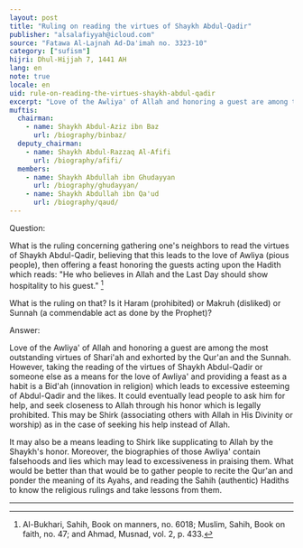 ```yaml
---
layout: post
title: "Ruling on reading the virtues of Shaykh Abdul-Qadir"
publisher: "alsalafiyyah@icloud.com"
source: "Fatawa Al-Lajnah Ad-Da'imah no. 3323-10"
category: ["sufism"]
hijri: Dhul-Hijjah 7, 1441 AH
lang: en
note: true
locale: en
uid: rule-on-reading-the-virtues-shaykh-abdul-qadir
excerpt: "Love of the Awliya' of Allah and honoring a guest are among the most outstanding virtues of Shari'ah and exhorted by the Qur'an and the Sunnah."
muftis:
  chairman: 
    - name: Shaykh Abdul-Aziz ibn Baz
      url: /biography/binbaz/
  deputy_chairman:
    - name: Shaykh Abdul-Razzaq Al-Afifi
      url: /biography/afifi/
  members: 
    - name: Shaykh Abdullah ibn Ghudayyan
      url: /biography/ghudayyan/
    - name: Shaykh Abdullah ibn Qa'ud
      url: /biography/qaud/
---
```


Question: 

What is the ruling concerning gathering one's neighbors to read the virtues of Shaykh Abdul-Qadir, believing that this leads to the love of Awliya (pious people), then offering a feast honoring the guests acting upon the Hadith which reads: "He who believes in Allah and the Last Day should show hospitality to his guest." [^1] 

What is the ruling on that? Is it Haram (prohibited) or Makruh (disliked) or Sunnah (a commendable act as done by the Prophet)?

Answer:

Love of the Awliya' of Allah and honoring a guest are among the most outstanding virtues of Shari'ah and exhorted by the Qur'an and the Sunnah. However, taking the reading of the virtues of Shaykh Abdul-Qadir or someone else as a means for the love of Awliya' and providing a feast as a habit is a Bid'ah (innovation in religion) which leads to excessive esteeming of Abdul-Qadir and the likes. It could eventually lead people to ask him for help, and seek closeness to Allah through his honor which is legally prohibited. This may be Shirk (associating others with Allah in His Divinity or worship) as in the case of seeking his help instead of Allah. 

It may also be a means leading to Shirk like supplicating to Allah by the Shaykh's honor. Moreover, the biographies of those Awliya' contain falsehoods and lies which may lead to excessiveness in praising them. What would be better than that would be to gather people to recite the Qur'an and ponder the meaning of its Ayahs, and reading the Sahih (authentic) Hadiths to know the religious rulings and take lessons from them.

---

[^1]: Al-Bukhari, Sahih, Book on manners, no. 6018; Muslim, Sahih, Book on faith, no. 47; and Ahmad, Musnad, vol. 2, p. 433.


